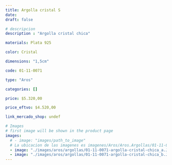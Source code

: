 ```yaml
---
title: Argolla cristal S
date: 
draft: false

# descripcion
description : "Argolla cristal chica"

materials: Plata 925

color: Cristal

dimensions: "1,5cm"

code: 01-11-0071

type: "Aros"

categories: []

price: $5.320,00

price_eftvo: $4.520,00

link_mercado_shop: undef

# Images
# first image will be shown in the product page
images:
  # - image: "images/path_to_image"
  # La ubicacion de las imagenes es imagenes/Aros/Aros.Argollas/01-11-0071-argolla-cristal-s
  - image: "./images/aros/argollas/01-11-0071-argolla-cristal-chica_a.JPG"
  - image: "./images/aros/argollas/01-11-0071-argolla-cristal-chica_b.JPG"
---
```

